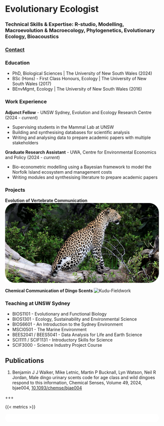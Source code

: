 # Evolutionary Ecologist

### Technical Skills & Expertise: R-studio, Modelling, Macroevolution & Macroecology, Phylogenetics, Evolutionary Ecology, Bioacoustics

### [Contact](mailto:bjjwalker1@gmail.com)

### Education
- PhD, Biological Sciences | The University of New South Wales (2024)
- BSc (Hons) - First Class Honours, Ecology | The University of New South Wales (2017)
- BEnvMgmt, Ecology | The University of New South Wales (2016)

### Work Experience
**Adjunct Fellow** - UNSW Sydney, Evolution and Ecology Research Centre (2024 - *current*)
  - Supervising students in the Mammal Lab at UNSW 
  - Building and synthesising databases for scientific analysis
  - Writing and analysing data to prepare academic papers with multiple stakeholders

**Graduate Research Assistant** - UWA, Centre for Environmental Economics and Policy (2024 - *current*)
  - Bio-econometric modelling using a Bayesian framework to model the Norfolk Island ecosystem and management costs
  - Writing modules and synthesising literature to prepare academic papers  

### Projects
**Evolution of Vertebrate Communication**
![Kudu-Fieldwork](assets/img/leopard.png)

**Chemical Communication of Dingo Scents**
![Kudu-Fieldwork](assets/img/dingo.png)


### Teaching at UNSW Sydney
- BIOS1101 - Evolutionary and Functional Biology
- BIOS1301 - Ecology, Sustainability and Environmental Science
- BIOS6601 - An Introduction to the Sydney Environment
- MSCI0501 - The Marine Environment
- BEES2041 / BEES5041 - Data Analysis for Life and Earth Science
- SCI1111 / SCIF1131 - Introductory Skills for Science
- SCIF3000 - Science Industry Project Course


## Publications
1. Benjamin J J Walker, Mike Letnic, Martin P Bucknall, Lyn Watson, Neil R Jordan, Male dingo urinary scents code for age class and wild dingoes respond to this information, Chemical Senses, Volume 49, 2024, bjae004, [10.1093/chemse/bjae004](https://doi.org/10.1093/chemse/bjae004)

+++

{{< metrics >}}


<script type="text/javascript" src="https://d1bxh8uas1mnw7.cloudfront.net/assets/embed.js"></script><div class="altmetric-embed" data-badge-type="donut" data-altmetric-id="159165361"></div>

<div class='altmetric-embed' data-badge-type='donut' data-doi="10.1093/chemse/bjae004"></div>

<html>
  <style>
    section {
        background: white;
        color: black;
        border-radius: 1em;
        padding: 1em;
        left: 50% }
    #inner {
        display: inline-block;
        display: flex;
        align-items: center;
        justify-content: center }
  </style>
  <section>
    <div id="inner">
      <script type='text/javascript' src='https://d1bxh8uas1mnw7.cloudfront.net/assets/embed.js'></script>
        <span style="float:left"; 
          class="__dimensions_badge_embed__" 
          data-doi="10.1093/chemse/bjae004" 
          data-hide-zero-citations="true" 
          data-legend="always">
        </span>
      <script async src="https://badge.dimensions.ai/badge.js" charset="utf-8"></script>
        <div  style="float:right"; 
          data-link-target="_blank" 
          data-badge-details="right" 
          data-badge-type="medium-donut"
          data-doi="10.1093/chemse/bjae004"   
          data-condensed="true" 
          data-hide-no-mentions="true" 
          class="altmetric-embed">
        </div>
    </div>
    <div id="inner">
      <script type="text/javascript" src="//cdn.plu.mx/widget-summary.js"></script>
        <a href="https://plu.mx/plum/a/?doi=10.1093/chemse/bjae004" 
          data-orientation="horizontal" 
          class="plumx-summary" 
          data-site="plum" 
          data-hide-when-empty="true">
        </a>
    </div>
  </section>

